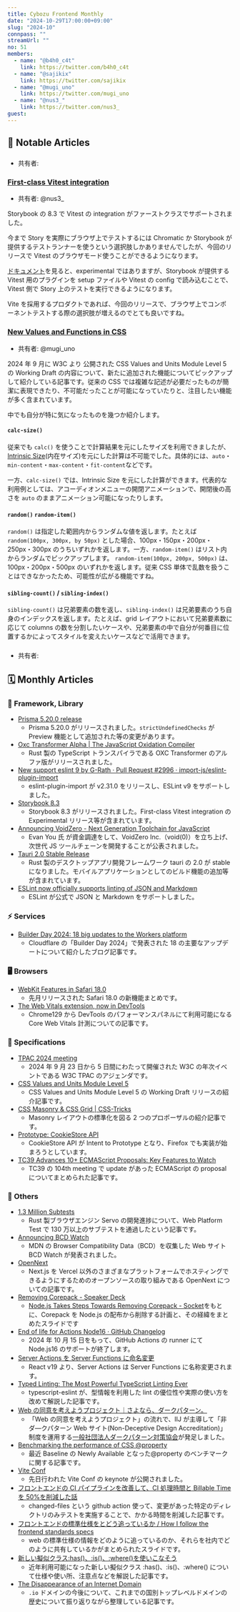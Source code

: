 ```yaml
---
title: Cybozu Frontend Monthly
date: "2024-10-29T17:00:00+09:00"
slug: "2024-10"
connpass: ""
streamUrl: ""
no: 51
members:
  - name: "@b4h0_c4t"
    link: https://twitter.com/b4h0_c4t
  - name: "@sajikix"
    link: https://twitter.com/sajikix
  - name: "@mugi_uno"
    link: https://twitter.com/mugi_uno
  - name: "@nus3_"
    link: https://twitter.com/nus3_
guest:
---
```


## 👀 Notable Articles

### []()

- 共有者:

### [First-class Vitest integration](https://storybook.js.org/blog/storybook-8-3/)

- 共有者: @nus3\_

Storybook の 8.3 で Vitest の integration がファーストクラスでサポートされました。

今まで Story を実際にブラウザ上でテストするには Chromatic か Storybook が提供するテストランナーを使うという選択肢しかありませんでしたが、今回のリリースで Vitest のブラウザモード使うことができるようになります。

[ドキュメント](https://storybook.js.org/docs/writing-tests/vitest-plugin)を見ると、experimental ではありますが、Storybook が提供する Vitest 用のプラグインを setup ファイルや Vitest の config で読み込むことで、Vitest 側で Story 上のテストを実行できるようになります。

Vite を採用するプロダクトであれば、今回のリリースで、ブラウザ上でコンポーネントテストする際の選択肢が増えるのでとても良いですね。

### [New Values and Functions in CSS](https://alvaromontoro.com/blog/68062/new-values-and-functions-in-CSS)

- 共有者: @mugi_uno

2024 年 9 月に W3C より 公開された CSS Values and Units Module Level 5 の Working Draft の内容について、新たに追加された機能についてピックアップして紹介している記事です。従来の CSS では複雑な記述が必要だったものが簡潔に表現できたり、不可能だったことが可能になっていたりと、注目したい機能が多く含まれています。

中でも自分が特に気になったものを幾つか紹介します。

#### `calc-size()`

従来でも `calc()` を使うことで計算結果を元にしたサイズを利用できましたが、[Intrinsic Size](https://developer.mozilla.org/ja/docs/Glossary/Intrinsic_Size)(内在サイズ)を元にした計算は不可能でした。具体的には、`auto`・`min-content`・`max-content`・`fit-content`などです。

一方、`calc-size()` では、Intrinsic Size を元にした計算ができます。代表的な利用例としては、アコーディオンメニューの開閉アニメーションで、開閉後の高さを `auto` のままアニメーション可能になったりします。

#### `random()` `random-item()`

`random()` は指定した範囲内からランダムな値を返します。たとえば `random(100px, 300px, by 50px)` とした場合、100px・150px・200px・250px・300px のうちいずれかを返します。一方、`random-item()` はリスト内からランダムでピックアップします。 `random-item(100px, 200px, 500px)` は、100px・200px・500px のいずれかを返します。従来 CSS 単体で乱数を扱うことはできなかったため、可能性が広がる機能ですね。

#### `sibling-count()` / `sibling-index()`

`sibling-count()` は兄弟要素の数を返し、`sibling-index()` は兄弟要素のうち自身のインデックスを返します。たとえば、grid レイアウトにおいて兄弟要素数に応じて columns の数を分割したいケースや、兄弟要素の中で自分が何番目に位置するかによってスタイルを変えたいケースなどで活用できます。

### []()

- 共有者:

## 🗓 Monthly Articles

### 📖 Framework, Library

- [Prisma 5.20.0 release](https://github.com/prisma/prisma/releases/tag/5.20.0)
  - Prisma 5.20.0 がリリースされました。`strictUndefinedChecks` が Preview 機能として追加された等の変更があります。
- [Oxc Transformer Alpha | The JavaScript Oxidation Compiler](https://oxc.rs/blog/2024-09-29-transformer-alpha.html)
  - Rust 製の TypeScript トランスパイラである OXC Transformer のアルファ版がリリースされました。
- [New support eslint 9 by G-Rath · Pull Request #2996 · import-js/eslint-plugin-import](https://github.com/import-js/eslint-plugin-import/pull/2996)
  - eslint-plugin-import が v2.31.0 をリリースし、ESLint v9 をサポートしました。
- [Storybook 8.3](https://storybook.js.org/blog/storybook-8-3/)
  - Storybook 8.3 がリリースされました。First-class Vitest integration の Experimental リリース等が含まれています。
- [Announcing VoidZero - Next Generation Toolchain for JavaScript](https://voidzero.dev/posts/announcing-voidzero-inc)
  - Evan You 氏 が資金調達をして、VoidZero Inc.（void(0)）を立ち上げ、次世代 JS ツールチェーンを開発することが公表されました。
- [Tauri 2.0 Stable Release](https://v2.tauri.app/blog/tauri-20/)
  - Rust 製のデスクトップアプリ開発フレームワーク tauri の 2.0 が stable になりました。モバイルアプリケーションとしてのビルド機能の追加等が含まれています。
- [ESLint now officially supports linting of JSON and Markdown](https://eslint.org/blog/2024/10/eslint-json-markdown-support/)
  - ESLint が公式で JSON と Markdown をサポートしました。

### ⚡️ Services

- [Builder Day 2024: 18 big updates to the Workers platform](https://blog.cloudflare.com/builder-day-2024-announcements/)
  - Cloudflare の「Builder Day 2024」で発表された 18 の主要なアップデートについて紹介したブログ記事です。

### 🖥 Browsers

- [WebKit Features in Safari 18.0](https://webkit.org/blog/15865/webkit-features-in-safari-18-0/)
  - 先月リリースされた Safari 18.0 の新機能まとめです。
- [The Web Vitals extension, now in DevTools](https://developer.chrome.com/blog/web-vitals-extension?hl=en)
  - Chrome129 から DevTools のパフォーマンスパネルにて利用可能になる Core Web Vitals 計測についての記事です。

### 📝 Specifications

- [TPAC 2024 meeting](https://github.com/whatwg/meta/issues/326)
  - 2024 年 9 月 23 日から 5 日間にわたって開催された W3C の年次イベントである W3C TPAC のアジェンダです。
- [CSS Values and Units Module Level 5](https://alvaromontoro.com/blog/68062/new-values-and-functions-in-CSS)
  - CSS Values and Units Module Level 5 の Working Draft リリースの紹介記事です。
- [CSS Masonry & CSS Grid | CSS-Tricks](https://css-tricks.com/css-masonry-css-grid/)
  - Masonry レイアウトの標準化を図る 2 つのプロポーザルの紹介記事です。
- [Prototype: CookieStore API](https://groups.google.com/a/mozilla.org/g/dev-platform/c/OkoMESRn_uc)
  - CookieStore API が Intent to Prototype となり、Firefox でも実装が始まろうとしています。
- [TC39 Advances 10+ ECMAScript Proposals: Key Features to Watch](https://socket.dev/blog/tc39-advances-10-ecmascript-proposals-key-features-to-watch)
  - TC39 の 104th meeting で update があった ECMAScript の proposal についてまとめられた記事です。

### 🦆 Others

- [1.3 Million Subtests](https://bkardell.com/blog/1_3M-WPTMilestone.html)
  - Rust 製ブラウザエンジン Servo の開発進捗について、Web Platform Test で 130 万以上のサブテストを通過したという記事です。
- [Announcing BCD Watch](https://meyerweb.com/eric/thoughts/2024/09/23/announcing-bcd-watch/)
  - MDN の Browser Compatibility Data（BCD）を収集した Web サイト BCD Watch が発表されました。
- [OpenNext](https://opennext.js.org/)
  - Next.js を Vercel 以外のさまざまなプラットフォームでホスティングできるようにするためのオープンソースの取り組みである OpenNext についての記事です。
- [Removing Corepack - Speaker Deck](https://speakerdeck.com/yosuke_furukawa/removing-corepack)
  - [Node.js Takes Steps Towards Removing Corepack - Socket](https://socket.dev/blog/node-js-takes-steps-towards-removing-corepack)をもとに、Corepack を Node.js の配布から削除する計画と、その経緯をまとめたスライドです
- [End of life for Actions Node16 · GitHub Changelog](https://github.blog/changelog/2024-09-25-end-of-life-for-actions-node16/)
  - 2024 年 10 月 15 日をもって、GitHub Actions の runner にて Node.js16 のサポートが終了します。
- [Server Actions を Server Functions に命名変更](https://x.com/sebastienlorber/status/1840674102178103422)
  - React v19 より、Server Actions は Server Functions に名称変更されます。
- [Typed Linting: The Most Powerful TypeScript Linting Ever](https://typescript-eslint.io/blog/typed-linting/)
  - typescript-eslint が、型情報を利用した lint の優位性や実際の使い方を改めて解説した記事です。
- [Web の同意を考えようプロジェクト｜さよなら、ダークパターン。](https://www.non-deceptivedesign.jp/)
  - 「Web の同意を考えようプロジェクト」の流れで、IIJ が主導して「非ダ―クパターン Web サイト(Non-Deceptive Design Accreditation)」制度を運用する[一般社団法人ダークパターン対策協会](https://prtimes.jp/main/html/rd/p/000000001.000150490.html)が発足しました。
- [Benchmarking the performance of CSS @property](https://www.bram.us/2024/10/03/benchmarking-the-performance-of-css-property/)
  - 最近 Baseline の Newly Available となった@property のベンチマークに関する記事です。
- [Vite Conf](https://docs.google.com/presentation/d/1Kt020NyY0LE3G7NtqM67OHt-bAI1HKM4zKKd0vH9RHQ/edit#slide=id.p)
  - 先日行われた Vite Conf の keynote が公開されました。
- [フロントエンドの CI パイプラインを改善して、CI 処理時間と Billable Time を 50%を削減した話](https://developers.prtimes.jp/2024/09/24/how-we-reduced-prtimes-frontend-ci-times-by-half/)
  - changed-files という github action 使って、変更があった特定のディレクトリのみテストを実施することで、かかる時間を削減した記事です。
- [フロントエンドの標準仕様をとどう追っているか / How I follow the frontend standards specs](https://speakerdeck.com/petamoriken/how-i-follow-the-frontend-standards-specs-1fdac2ce-242a-403f-b142-cd1e880b8dbb)
  - web の標準仕様の情報をどのように追っているのか、それらを社内でどのように共有しているかがまとめられたスライドです。
- [新しい擬似クラス:has()⁠⁠、:is()⁠⁠、:where()を使いこなそう](https://gihyo.jp/article/2024/10/ride-modern-frontend-01)
  - 近年利用可能になった新しい擬似クラス :has()⁠⁠、:is()⁠、:where() について仕様や使い所、注意点などを解説した記事です。
- [The Disappearance of an Internet Domain](https://every.to/p/the-disappearance-of-an-internet-domain)
  - `.io` ドメインの今後について、これまでの国別トップレベルドメインの歴史について振り返りながら整理している記事です。
